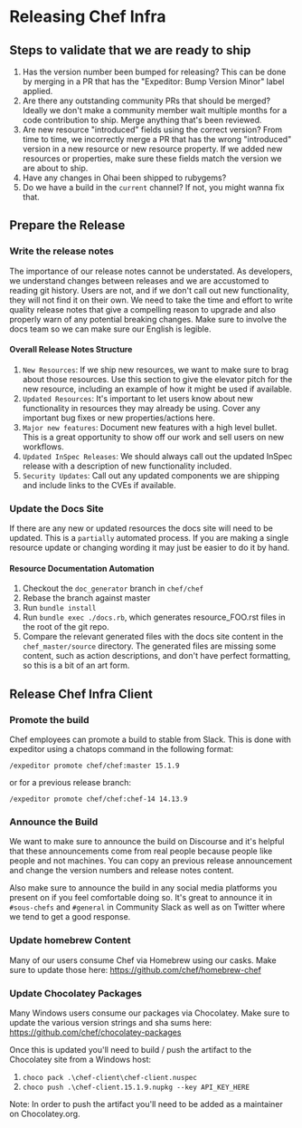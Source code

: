 # Releasing Chef Infra

## Steps to validate that we are ready to ship

  1. Has the version number been bumped for releasing? This can be done by merging in a PR that has the "Expeditor: Bump Version Minor" label applied.
  2. Are there any outstanding community PRs that should be merged? Ideally we don't make a community member wait multiple months for a code contribution to ship. Merge anything that's been reviewed.
  3. Are new resource "introduced" fields using the correct version? From time to time, we incorrectly merge a PR that has the wrong "introduced" version in a new resource or new resource property. If we added new resources or properties, make sure these fields match the version we are about to ship.
  4. Have any changes in Ohai been shipped to rubygems?
  5. Do we have a build in the `current` channel? If not, you might wanna fix that.

## Prepare the Release

### Write the release notes

The importance of our release notes cannot be understated. As developers, we understand changes between releases and we are accustomed to reading git history. Users are not, and if we don't call out new functionality, they will not find it on their own. We need to take the time and effort to write quality release notes that give a compelling reason to upgrade and also properly warn of any potential breaking changes. Make sure to involve the docs team so we can make sure our English is legible.

#### Overall Release Notes Structure

1. `New Resources`: If we ship new resources, we want to make sure to brag about those resources. Use this section to give the elevator pitch for the new resource, including an example of how it might be used if available.
2. `Updated Resources`: It's important to let users know about new functionality in resources they may already be using. Cover any important bug fixes or new properties/actions here.
3. `Major new features`: Document new features with a high level bullet. This is a great opportunity to show off our work and sell users on new workflows.
4. `Updated InSpec Releases`: We should always call out the updated InSpec release with a description of new functionality included.
5. `Security Updates`: Call out any updated components we are shipping and include links to the CVEs if available.

### Update the Docs Site

If there are any new or updated resources the docs site will need to be updated. This is a `partially` automated process. If you are making a single resource update or changing wording it may just be easier to do it by hand.

#### Resource Documentation Automation

1. Checkout the `doc_generator` branch in `chef/chef`
2. Rebase the branch against master
3. Run `bundle install`
4. Run `bundle exec ./docs.rb`, which generates resource_FOO.rst files in the root of the git repo.
5. Compare the relevant generated files with the docs site content in the `chef_master/source` directory. The generated files are missing some content, such as action descriptions, and don't have perfect formatting, so this is a bit of an art form.

## Release Chef Infra Client

### Promote the build

Chef employees can promote a build to stable from Slack. This is done with expeditor using a chatops command in the following format:

`/expeditor promote chef/chef:master 15.1.9`

or for a previous release branch:

`/expeditor promote chef/chef:chef-14 14.13.9`

### Announce the Build

We want to make sure to announce the build on Discourse and it's helpful that these announcements come from real people because people like people and not machines. You can copy an previous release announcement and change the version numbers and release notes content.

Also make sure to announce the build in any social media platforms you present on if you feel comfortable doing so. It's great to announce it in `#sous-chefs` and `#general` in Community Slack as well as on Twitter where we tend to get a good response.

### Update homebrew Content

Many of our users consume Chef via Homebrew using our casks. Make sure to update those here: https://github.com/chef/homebrew-chef

### Update Chocolatey Packages

Many Windows users consume our packages via Chocolatey. Make sure to update the various version strings and sha sums here: https://github.com/chef/chocolatey-packages

Once this is updated you'll need to build / push the artifact to the Chocolatey site from a Windows host:
  1. `choco pack .\chef-client\chef-client.nuspec`
  2. `choco push .\chef-client.15.1.9.nupkg --key API_KEY_HERE`

Note: In order to push the artifact you'll need to be added as a maintainer on Chocolatey.org.
